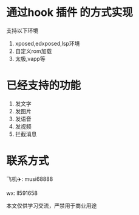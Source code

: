 # 通过hook 插件 的方式实现
支持以下环境
1. xposed,edxposed,lsp环境
2. 自定义rom加载
3. 太极,vapp等

# 已经支持的功能
1. 发文字
2. 发图片
3. 发语音
4. 发视频
5. 拦截消息


# 联系方式
飞机✈️: musi68888

wx: ll591658

本文仅供学习交流，严禁用于商业用途
